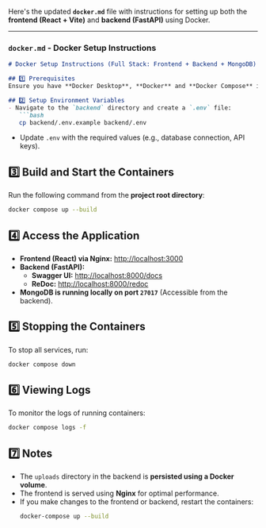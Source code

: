 Here's the updated **`docker.md`** file with instructions for setting up both the **frontend (React + Vite)** and **backend (FastAPI)** using Docker.  

---

### **`docker.md` - Docker Setup Instructions**
```markdown
# Docker Setup Instructions (Full Stack: Frontend + Backend + MongoDB)

## 1️⃣ Prerequisites
Ensure you have **Docker Desktop**, **Docker** and **Docker Compose** installed on your system.

## 2️⃣ Setup Environment Variables
- Navigate to the `backend` directory and create a `.env` file:
   ```bash
   cp backend/.env.example backend/.env
   ```
- Update `.env` with the required values (e.g., database connection, API keys).

## 3️⃣ Build and Start the Containers
Run the following command from the **project root directory**:
   ```bash
   docker compose up --build
   ```

## 4️⃣ Access the Application
- **Frontend (React) via Nginx:** [http://localhost:3000](http://localhost:3000)
- **Backend (FastAPI):**
  - **Swagger UI:** [http://localhost:8000/docs](http://localhost:8000/docs)
  - **ReDoc:** [http://localhost:8000/redoc](http://localhost:8000/redoc)
- **MongoDB is running locally on port `27017`** (Accessible from the backend).

## 5️⃣ Stopping the Containers
To stop all services, run:
   ```bash
   docker compose down
   ```

## 6️⃣ Viewing Logs
To monitor the logs of running containers:
   ```bash
   docker compose logs -f
   ```

## 7️⃣ Notes
- The `uploads` directory in the backend is **persisted using a Docker volume**.
- The frontend is served using **Nginx** for optimal performance.
- If you make changes to the frontend or backend, restart the containers:
   ```bash
   docker-compose up --build
   ```
```